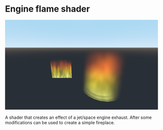# Engine flame shader

![Screenshot](./screenshot.png?raw=true)

A shader that creates an effect of a jet/space engine exhaust.
After some modifications can be used to create a simple fireplace.

